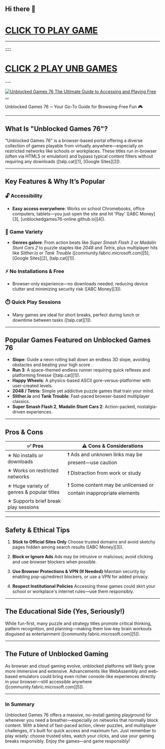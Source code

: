 ## Hi there 👋

<h1><a href="https://mathlessons.blog">CLICK TO PLAY GAME</h1>
<HR>---
<H1><a href="https://mathtest-99.art">CLICK 2 PLAY UNB GAMES</a></H1>
---

[![Unblocked Games 76 The Ultimate Guide to Accessing and Playing Free ...](https://tse4.mm.bing.net/th?id=OIP.QMysRtxED_AVhKmKYsr-2gHaEy\&pid=Api)](https://mathlessons.blog)

Unblocked Games 76 ─ Your Go-To Guide for Browsing-Free Fun 🎮

---

## What Is "Unblocked Games 76"?

"Unblocked Games 76" is a browser-based portal offering a diverse collection of games playable from virtually anywhere—especially on restricted networks like schools or workplaces. These titles run in-browser (often via HTML5 or emulation) and bypass typical content filters without requiring any downloads ([talp.cat][1], [Google Sites][2]).

---

## Key Features & Why It’s Popular

### 🔓 Accessibility

* **Easy access everywhere**: Works on school Chromebooks, office computers, tablets—you just open the site and hit 'Play' ([ABC Money][3], [unblockedgames76-online.github.io][4]).

### 🎲 Game Variety

* **Genres galore**: From action beats like *Super Smash Flash 2* or *Madalin Stunt Cars 2* to puzzle staples like *2048* and *Tetris*, plus multiplayer hits like *Slither.io* or *Tank Trouble* ([community.fabric.microsoft.com][5], [Google Sites][2], [talp.cat][1]).

### ⚡ No Installations & Free

* Browser-only experience—no downloads needed, reducing device clutter and minimizing security risk ([ABC Money][3]).

### ⏱️ Quick Play Sessions

* Many games are ideal for short breaks, perfect during lunch or downtime between tasks ([talp.cat][1]).

---

## Popular Games Featured on Unblocked Games 76

* **Slope**: Guide a neon rolling ball down an endless 3D slope, avoiding obstacles and beating your high score .
* **Run 3**: A space-themed endless runner requiring quick reflexes and platforming finesse ([talp.cat][1]).
* **Happy Wheels**: A physics-based ASCII gore-versus-platformer with user-created levels.
* **2048 / Tetris**: Simple yet addictive puzzle games that train your mind.
* **Slither.io** and **Tank Trouble**: Fast-paced browser-based multiplayer classics.
* **Super Smash Flash 2**, **Madalin Stunt Cars 2**: Action-packed, nostalgia-driven experiences.

---

## Pros & Cons

| ✅ Pros                                    | ⚠️ Cons & Considerations                                           |
| ----------------------------------------- | ------------------------------------------------------------------ |
| ✭ No installs or downloads                | ❗ Ads and unknown links may be present—use caution                 |
| ✭ Works on restricted networks            | ❗ Distraction from work or study                                   |
| ✭ Huge variety of genres & popular titles | ❗ Some content may be unlicensed or contain inappropriate elements |
| ✭ Supports brief break play sessions      |                                                                    |

---

## Safety & Ethical Tips

1. **Stick to Official Sites Only**
   Choose trusted domains and avoid sketchy pages hidden among search results ([ABC Money][3]).

2. **Block or Ignore Ads**
   Ads may be intrusive or malicious; avoid clicking and use browser blockers when possible.

3. **Use Browser Protections & VPN (If Needed)**
   Maintain security by enabling pop-up/redirect blockers, or use a VPN for added privacy.

4. **Respect Institutional Policies**
   Accessing these games could skirt your school or workplace's internet rules—use them responsibly.

---

## The Educational Side (Yes, Seriously!)

While fun-first, many puzzle and strategy titles promote critical thinking, pattern recognition, and planning—making them low-key brain workouts disguised as entertainment ([community.fabric.microsoft.com][5]).

---

## The Future of Unblocked Gaming

As browser and cloud gaming evolve, unblocked platforms will likely grow more immersive and extensive. Advancements like WebAssembly and web-based emulators could bring even richer console-like experiences directly in your browser—still accessible anywhere ([community.fabric.microsoft.com][5]).

---

### In Summary

Unblocked Games 76 offers a massive, no-install gaming playground for whenever you need a breather—especially on networks that normally block content. With a blend of fast-paced action, clever puzzles, and multiplayer challenges, it's built for quick access and maximum fun. Just remember to play wisely: choose trusted sites, watch your clicks, and use your gaming breaks responsibly. Enjoy the games—and game responsibly!


